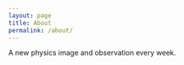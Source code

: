 ```yaml
---
layout: page
title: About
permalink: /about/
---
```


A new physics image and observation every week.